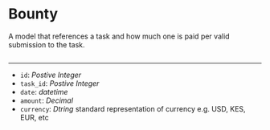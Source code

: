 # Bounty

A model that references a task and how much one is paid per valid submission to the task.

```

```

---

  - `id`: *Postive Integer* 
  - `task_id`: *Postive Integer*
  - `date`: *datetime*
  - `amount`: *Decimal*
  - `currency`: *Dtring* standard representation of currency e.g. USD, KES, EUR, etc
